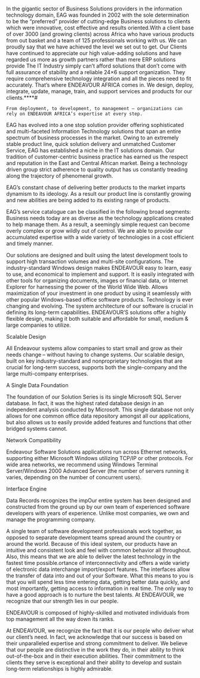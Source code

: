 In the gigantic sector of Business Solutions providers in the information technology domain, EAG was founded in 2002 with the sole determination to be the “preferred” provider of cutting-edge Business solutions to clients which were innovative, cost effective and results oriented.With a client base of over 3000 (and growing clients) across Africa who have various products from out basket and a team of 125 professionals working with us. We can proudly say that we have achieved the level we set out to get. Our Clients have continued to appreciate our high value-adding solutions and have regarded us more as growth partners rather than mere ERP solutions provide
The IT Industry simply can’t afford solutions that don’t come with full assurance of stability and a reliable 24×6 support organization. They require comprehensive technology integration and all the pieces need to fit accurately. That’s where ENDEAVOUR AFRICA comes in. We design, deploy, integrate, update, manage, train, and support services and products for our clients.****#
  
	From deployment, to development, to management – organizations can rely on ENDEAVOUR AFRICA’s expertise at every step.

EAG has evolved into a one stop solution provider offering sophisticated and multi-faceted Information Technology solutions that span an entire spectrum of business processes in the market. Owing to an extremely stable product line, quick solution delivery and unmatched Customer Service, EAG has established a niche in the IT solutions domain. Our tradition of customer-centric business practice has earned us the respect and reputation in the East and Central African market. Being a technology driven group strict adherence to quality output has us constantly treading along the trajectory of phenomenal growth.

EAG’s constant chase of delivering better products to the market imparts dynamism to its ideology. As a result our product line is constantly growing and new abilities are being added to its existing range of products.

EAG’s service catalogue can be classified in the following broad segments:
Business needs today are as diverse as the technology applications created to help manage them. As a result, a seemingly simple request can become overly complex or grow wildly out of control. We are able to provide our accumulated expertise with a wide variety of technologies in a cost efficient and timely manner.

Our solutions are designed and built using the latest development tools to support high transaction volumes and multi-site configurations.
The industry-standard Windows design makes ENDEAVOUR easy to learn, easy to use, and economical to implement and support.
It is easily integrated with other tools for organizing documents, images or financial data, or Internet Explorer for harnessing the power of the World Wide Web.
Allows maximization of your investment in one product by using it seamlessly with other popular Windows-based office software products.
Technology is ever changing and evolving. The system architecture of our software is crucial in defining its long-term capabilities. ENDEAVOUR’S solutions offer a highly flexible design, making it both suitable and affordable for small, medium & large companies to utilize.

Scalable Design

All Endeavour systems allow companies to start small and grow as their needs change – without having to change systems. Our scalable design, built on key industry-standard and nonproprietary technologies that are crucial for long-term success, supports both the single-company and the large multi-company enterprises.

A Single Data Foundation

The foundation of our Solution Series is its single Microsoft SQL Server database. In fact, it was the highest rated database design in an independent analysis conducted by Microsoft. This single database not only allows for one common office data repository amongst all our applications, but also allows us to easily provide added features and functions that other bridged systems cannot.

Network Compatibility

Endeavour Software Solutions applications run across Ethernet networks, supporting either Microsoft Windows utilizing TCP/IP or other protocols. For wide area networks, we recommend using Windows Terminal Server/Windows 2000 Advanced Server (the number of servers running it varies, depending on the number of concurrent users).

Interface Engine

Data Records recognizes the impOur entire system has been designed and constructed from the ground up by our own team of experienced software developers with years of experience. Unlike most companies, we own and manage the programming company.

A single team of software development professionals work together, as opposed to separate development teams spread around the country or around the world. Because of this ideal system, our products have an intuitive and consistent look and feel with common behavior all throughout. Also, this means that we are able to deliver the latest technology in the fastest time possible.ortance of interconnectivity and offers a wide variety of electronic data interchange import/export features. The interfaces allow the transfer of data into and out of your Software. What this means to you is that you will spend less time entering data, getting better data quickly, and most importantly, getting access to information in real time.
The only way to have a good approach is to nurture the best talents. At ENDEAVOUR, we recognize that our strength lies in our people.

ENDEAVOUR is composed of highly-skilled and motivated individuals from top management all the way down its ranks.

At ENDEAVOUR, we recognize the fact that it is our people who deliver what our client’s need. In fact, we acknowledge that our success is based on their unparalleled expertise and strong commitment to deliver. We believe that our people are distinctive in the work they do, in their ability to think out-of-the-box and in their execution abilities. Their commitment to the clients they serve is exceptional and their ability to develop and sustain long-term relationships is highly admirable.


